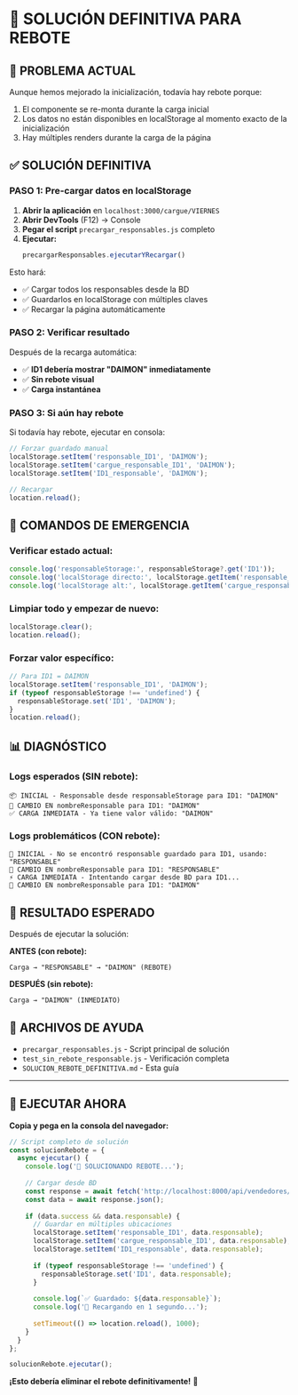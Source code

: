 # 🚀 SOLUCIÓN DEFINITIVA PARA REBOTE

## 🎯 PROBLEMA ACTUAL

Aunque hemos mejorado la inicialización, todavía hay rebote porque:
1. El componente se re-monta durante la carga inicial
2. Los datos no están disponibles en localStorage al momento exacto de la inicialización
3. Hay múltiples renders durante la carga de la página

## ✅ SOLUCIÓN DEFINITIVA

### **PASO 1: Pre-cargar datos en localStorage**

1. **Abrir la aplicación** en `localhost:3000/cargue/VIERNES`
2. **Abrir DevTools** (F12) → Console
3. **Pegar el script** `precargar_responsables.js` completo
4. **Ejecutar:**
   ```javascript
   precargarResponsables.ejecutarYRecargar()
   ```

Esto hará:
- ✅ Cargar todos los responsables desde la BD
- ✅ Guardarlos en localStorage con múltiples claves
- ✅ Recargar la página automáticamente

### **PASO 2: Verificar resultado**

Después de la recarga automática:
- ✅ **ID1 debería mostrar "DAIMON" inmediatamente**
- ✅ **Sin rebote visual**
- ✅ **Carga instantánea**

### **PASO 3: Si aún hay rebote**

Si todavía hay rebote, ejecutar en consola:

```javascript
// Forzar guardado manual
localStorage.setItem('responsable_ID1', 'DAIMON');
localStorage.setItem('cargue_responsable_ID1', 'DAIMON');
localStorage.setItem('ID1_responsable', 'DAIMON');

// Recargar
location.reload();
```

## 🔧 COMANDOS DE EMERGENCIA

### **Verificar estado actual:**
```javascript
console.log('responsableStorage:', responsableStorage?.get('ID1'));
console.log('localStorage directo:', localStorage.getItem('responsable_ID1'));
console.log('localStorage alt:', localStorage.getItem('cargue_responsable_ID1'));
```

### **Limpiar todo y empezar de nuevo:**
```javascript
localStorage.clear();
location.reload();
```

### **Forzar valor específico:**
```javascript
// Para ID1 = DAIMON
localStorage.setItem('responsable_ID1', 'DAIMON');
if (typeof responsableStorage !== 'undefined') {
  responsableStorage.set('ID1', 'DAIMON');
}
location.reload();
```

## 📊 DIAGNÓSTICO

### **Logs esperados (SIN rebote):**
```
📦 INICIAL - Responsable desde responsableStorage para ID1: "DAIMON"
🎯 CAMBIO EN nombreResponsable para ID1: "DAIMON"
✅ CARGA INMEDIATA - Ya tiene valor válido: "DAIMON"
```

### **Logs problemáticos (CON rebote):**
```
🔄 INICIAL - No se encontró responsable guardado para ID1, usando: "RESPONSABLE"
🎯 CAMBIO EN nombreResponsable para ID1: "RESPONSABLE"
⚡ CARGA INMEDIATA - Intentando cargar desde BD para ID1...
🎯 CAMBIO EN nombreResponsable para ID1: "DAIMON"
```

## 🎯 RESULTADO ESPERADO

Después de ejecutar la solución:

**ANTES (con rebote):**
```
Carga → "RESPONSABLE" → "DAIMON" (REBOTE)
```

**DESPUÉS (sin rebote):**
```
Carga → "DAIMON" (INMEDIATO)
```

## 📁 ARCHIVOS DE AYUDA

- `precargar_responsables.js` - Script principal de solución
- `test_sin_rebote_responsable.js` - Verificación completa
- `SOLUCION_REBOTE_DEFINITIVA.md` - Esta guía

---

## 🚀 EJECUTAR AHORA

**Copia y pega en la consola del navegador:**

```javascript
// Script completo de solución
const solucionRebote = {
  async ejecutar() {
    console.log('🚀 SOLUCIONANDO REBOTE...');
    
    // Cargar desde BD
    const response = await fetch('http://localhost:8000/api/vendedores/obtener_responsable/?id_vendedor=ID1');
    const data = await response.json();
    
    if (data.success && data.responsable) {
      // Guardar en múltiples ubicaciones
      localStorage.setItem('responsable_ID1', data.responsable);
      localStorage.setItem('cargue_responsable_ID1', data.responsable);
      localStorage.setItem('ID1_responsable', data.responsable);
      
      if (typeof responsableStorage !== 'undefined') {
        responsableStorage.set('ID1', data.responsable);
      }
      
      console.log(`✅ Guardado: ${data.responsable}`);
      console.log('🔄 Recargando en 1 segundo...');
      
      setTimeout(() => location.reload(), 1000);
    }
  }
};

solucionRebote.ejecutar();
```

**¡Esto debería eliminar el rebote definitivamente!** 🎯